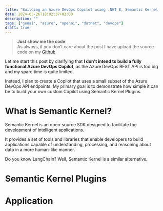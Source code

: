 ```yaml
---
title: "Building an Azure DevOps Copilot using .NET 8, Semantic Kernel and Azure OpenAi GPT-4o"
date: 2024-05-26T18:02:37+02:00
description: ""
tags: ["genai", "azure", "openai", "dotnet", "devops"]
draft: true
---
```


> **Just show me the code**   
> As always, if you don’t care about the post I have upload the source code on my [Github](https://github.com/karlospn/building-an-azure-devops-copilot-using-semantic-kernel-and-dotnet)

Let me start this post by clarifying that **I don't intend to build a fully functional Azure DevOps Copilot**, as the Azure DevOps REST API is too big and my spare time is quite limited.

Instead, I plan to create a Copilot that uses a small subset of the Azure DevOps API endpoints. My primary goal is to demonstrate how simple it can be to build your own custom Copilot using Semantic Kernel Plugins.


# **What is Semantic Kernel?**

Semantic Kernel is an open-source SDK designed to facilitate the development of intelligent applications.

It provides a set of tools and libraries that enable developers to build applications capable of understanding, processing, and reasoning about data in a more human-like manner.

Do you know LangChain? Well, Semantic Kernel is a similar alternative.

# **Semantic Kernel Plugins**


# **Application**


